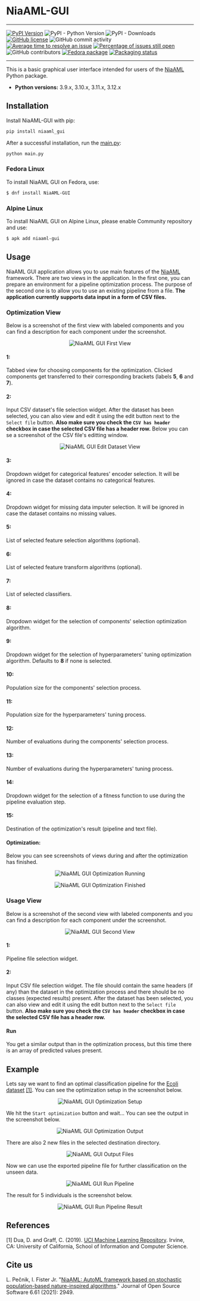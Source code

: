 # NiaAML-GUI

---

[![PyPI Version](https://img.shields.io/pypi/v/niaaml-gui.svg)](https://pypi.python.org/pypi/niaaml-gui)
![PyPI - Python Version](https://img.shields.io/pypi/pyversions/niaaml-gui.svg)
![PyPI - Downloads](https://img.shields.io/pypi/dm/niaaml-gui.svg)
[![GitHub license](https://img.shields.io/github/license/lukapecnik/NiaAML-GUI.svg)](https://github.com/flukapecnik/NiaAML-GUI/blob/master/LICENSE)
![GitHub commit activity](https://img.shields.io/github/commit-activity/w/lukapecnik/NiaAML-GUI.svg)
[![Average time to resolve an issue](http://isitmaintained.com/badge/resolution/lukapecnik/NiaAML-GUI.svg)](http://isitmaintained.com/project/lukapecnik/NiaAML-GUI "Average time to resolve an issue")
[![Percentage of issues still open](http://isitmaintained.com/badge/open/lukapecnik/NiaAML-GUI.svg)](http://isitmaintained.com/project/lukapecnik/NiaAML-GUI "Percentage of issues still open")
![GitHub contributors](https://img.shields.io/github/contributors/lukapecnik/NiaAML-GUI.svg)
[![Fedora package](https://img.shields.io/fedora/v/NiaAML-GUI?color=blue&label=Fedora%20Linux&logo=fedora)](https://src.fedoraproject.org/rpms/NiaAML-GUI)
[![Packaging status](https://repology.org/badge/tiny-repos/niaaml-gui.svg)](https://repology.org/project/niaaml-gui/versions)

---

This is a basic graphical user interface intended for users of the [NiaAML](https://github.com/firefly-cpp/NiaAML) Python package.

* **Python versions:** 3.9.x, 3.10.x, 3.11.x, 3.12.x

## Installation

Install NiaAML-GUI with pip:

```sh
pip install niaaml_gui
```

After a successful installation, run the [main.py](niaaml_gui/main.py):

```sh
python main.py
```

### Fedora Linux

To install NiaAML GUI on Fedora, use:

```sh
$ dnf install NiaAML-GUI
```

### Alpine Linux

To install NiaAML GUI on Alpine Linux, please enable Community repository and use:

```sh
$ apk add niaaml-gui
```

## Usage

NiaAML GUI application allows you to use main features of the [NiaAML](https://github.com/firefly-cpp/NiaAML) framework. There are two views in the application. In the first one, you can prepare an environment for a pipeline optimization process. The purpose of the second one is to allow you to use an existing pipeline from a file. **The application currently supports data input in a form of CSV files.**

### Optimization View

Below is a screenshot of the first view with labeled components and you can find a description for each component under the screenshot.

<p align="center"><img src=".github/gui1.png" alt="NiaAML GUI First View" title="NiaAML GUI First View"/></p>

#### 1:

Tabbed view for choosing components for the optimization. Clicked components get transferred to their corresponding brackets (labels **5**, **6** and **7**).

#### 2:

Input CSV dataset's file selection widget. After the dataset has been selected, you can also view and edit it using the edit button next to the `Select file` button. **Also make sure you check the `CSV has header` checkbox in case the selected CSV file has a header row.** Below you can se a screenshot of the CSV file's editting window.

<p align="center"><img src=".github/gui3.png" alt="NiaAML GUI Edit Dataset View" title="NiaAML GUI Edit Dataset View"/></p>

#### 3:

Dropdown widget for categorical features' encoder selection. It will be ignored in case the dataset contains no categorical features.

#### 4:

Dropdown widget for missing data imputer selection. It will be ignored in case the dataset contains no missing values.

#### 5:

List of selected feature selection algorithms (optional).

#### 6:

List of selected feature transform algorithms (optional).

#### 7:

List of selected classifiers.

#### 8:

Dropdown widget for the selection of components' selection optimization algorithm.

#### 9:

Dropdown widget for the selection of hyperparameters' tuning optimization algorithm. Defaults to **8** if none is selected.

#### 10:

Population size for the components' selection process.

#### 11:

Population size for the hyperparameters' tuning process.

#### 12:

Number of evaluations during the components' selection process.

#### 13:

Number of evaluations during the hyperparameters' tuning process.

#### 14:

Dropdown widget for the selection of a fitness function to use during the pipeline evaluation step.

#### 15:

Destination of the optimization's result (pipeline and text file).

#### Optimization:

Below you can see screenshots of views during and after the optimization has finished.

<p align="center"><img src=".github/gui2.png" alt="NiaAML GUI Optimization Running" title="NiaAML GUI Optimization Running"/></p>
<p align="center"><img src=".github/gui4.png" alt="NiaAML GUI Optimization Finished" title="NiaAML GUI Optimization Finished"/></p>

### Usage View

Below is a screenshot of the second view with labeled components and you can find a description for each component under the screenshot.

<p align="center"><img src=".github/gui5.png" alt="NiaAML GUI Second View" title="NiaAML GUI Second View"/></p>

#### 1:

Pipeline file selection widget.

#### 2:

Input CSV file selection widget. The file should contain the same headers (if any) than the dataset in the optimization process and there should be no classes (expected results) present. After the dataset has been selected, you can also view and edit it using the edit button next to the `Select file` button. **Also make sure you check the `CSV has header` checkbox in case the selected CSV file has a header row.**

#### Run

You get a similar output than in the optimization process, but this time there is an array of predicted values present.

## Example

Lets say we want to find an optimal classification pipeline for the [Ecoli dataset](https://archive.ics.uci.edu/ml/datasets/ecoli) [[1]](#1). You can see the optimization setup in the screenshot below.

<p align="center"><img src=".github/gui6.png" alt="NiaAML GUI Optimization Setup" title="NiaAML GUI Optimization Setup"/></p>

We hit the `Start optimization` button and wait... You can see the output in the screenshot below.

<p align="center"><img src=".github/gui7.png" alt="NiaAML GUI Optimization Output" title="NiaAML GUI Optimization Output"/></p>

There are also 2 new files in the selected destination directory.

<p align="center"><img src=".github/gui8.png" alt="NiaAML GUI Output Files" title="NiaAML GUI Output Files"/></p>

Now we can use the exported pipeline file for further classification on the unseen data.

<p align="center"><img src=".github/gui9.png" alt="NiaAML GUI Run Pipeline" title="NiaAML GUI Run Pipeline"/></p>

The result for 5 individuals is the screenshot below.

<p align="center"><img src=".github/gui10.png" alt="NiaAML GUI Run Pipeline Result" title="NiaAML GUI Run Pipeline Result"/></p>

## References

<a id="1">[1]</a> Dua, D. and Graff, C. (2019). [UCI Machine Learning Repository](http://archive.ics.uci.edu/ml). Irvine, CA: University of California, School of Information and Computer Science.

## Cite us

L. Pečnik, I. Fister Jr. "[NiaAML: AutoML framework based on stochastic population-based nature-inspired algorithms](https://joss.theoj.org/papers/10.21105/joss.02949)." Journal of Open Source Software 6.61 (2021): 2949.
